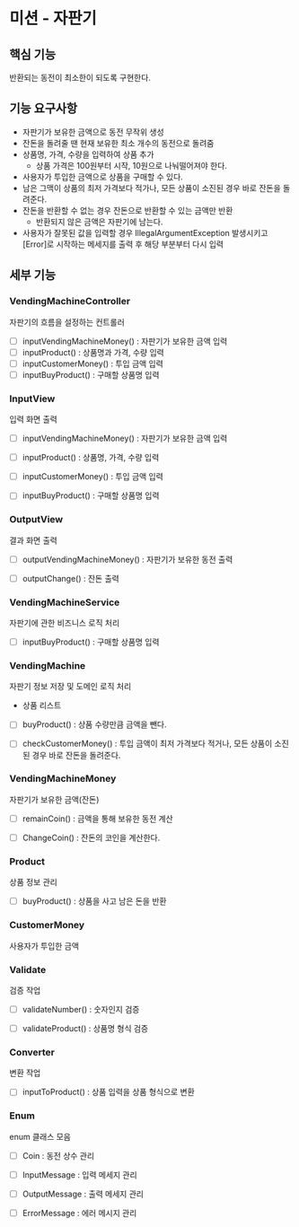 # 미션 - 자판기


## 핵심 기능
반환되는 동전이 최소한이 되도록 구현한다. 


## 기능 요구사항
* 자판기가 보유한 금액으로 동전 무작위 생성
* 잔돈을 돌려줄 땐 현재 보유한 최소 개수의 동전으로 돌려줌
* 상품명, 가격, 수량을 입력하여 상품 추가 
  * 상품 가격은 100원부터 시작, 10원으로 나눠떨어져야 한다.
* 사용자가 투입한 금액으로 상품을 구매할 수 있다.
* 남은 그맥이 상품의 최저 가격보다 적가나, 모든 상품이 소진된 경우 바로 잔돈을 돌려준다.
* 잔돈을 반환할 수 없는 경우 잔돈으로 반환할 수 있는 금액만 반환
  * 반환되지 않은 금액은 자판기에 남는다. 
* 사용자가 잘못된 값을 입력할 경우 IllegalArgumentException 발생시키고 [Error]로 시작하는 메세지를 출력 후 해당 부분부터 다시 입력


## 세부 기능 

### VendingMachineController
자판기의 흐름을 설정하는 컨트롤러 

- [ ] inputVendingMachineMoney() : 자판기가 보유한 금액 입력
- [ ] inputProduct() : 상품명과 가격, 수량 입력
- [ ] inputCustomerMoney() : 투입 금액 입력 
- [ ] inputBuyProduct() : 구매할 상품명 입력 

### InputView
입력 화면 출력

- [ ] inputVendingMachineMoney() : 자판기가 보유한 금액 입력
- [ ] inputProduct() : 상품명, 가격, 수량 입력
- [ ] inputCustomerMoney() : 투입 금액 입력 
- [ ] inputBuyProduct() : 구매할 상품명 입력 


### OutputView
결과 화면 출력

- [ ] outputVendingMachineMoney() : 자판기가 보유한 동전 출력 
- [ ] outputChange() : 잔돈 출력


### VendingMachineService
자판기에 관한 비즈니스 로직 처리 

- [ ] inputBuyProduct() : 구매할 상품명 입력


### VendingMachine
자판기 정보 저장 및 도메인 로직 처리
* 상품 리스트

- [ ] buyProduct() : 상품 수량만큼 금액을 뺀다.
- [ ] checkCustomerMoney() : 투입 금액이 최저 가격보다 적거나, 모든 상품이 소진된 경우 바로 잔돈을 돌려준다.




### VendingMachineMoney
자판기가 보유한 금액(잔돈) 

- [ ] remainCoin() : 금액을 통해 보유한 동전 계산
- [ ] ChangeCoin() : 잔돈의 코인을 계산한다. 


### Product 
상품 정보 관리 

- [ ] buyProduct() : 상품을 사고 남은 돈을 반환 


### CustomerMoney 
사용자가 투입한 금액 


### Validate
검증 작업 

- [ ] validateNumber() : 숫자인지 검증
- [ ] validateProduct() : 상품명 형식 검증


### Converter
변환 작업 

- [ ] inputToProduct() : 상품 입력을 상품 형식으로 변환


### Enum 
enum 클래스 모음

- [ ] Coin : 동전 상수 관리
- [ ] InputMessage : 입력 메세지 관리
- [ ] OutputMessage : 출력 메세지 관리
- [ ] ErrorMessage : 에러 메시지 관리 

